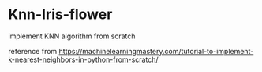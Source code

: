 # Knn-Iris-flower

implement KNN algorithm from scratch

reference from https://machinelearningmastery.com/tutorial-to-implement-k-nearest-neighbors-in-python-from-scratch/
